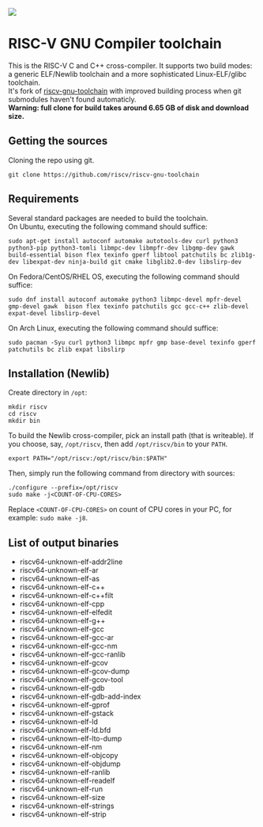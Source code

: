 ![](https://upload.wikimedia.org/wikipedia/commons/thumb/9/9a/RISC-V-logo.svg/2560px-RISC-V-logo.svg.png)
# RISC-V GNU Compiler toolchain
This is the RISC-V C and C++ cross-compiler. It supports two build modes: a generic ELF/Newlib toolchain and a more sophisticated Linux-ELF/glibc toolchain.\
It's fork of [riscv-gnu-toolchain](https://github.com/riscv-collab/riscv-gnu-toolchain) with improved building process when git submodules haven't found automaticly.\
**Warning: full clone for build takes around 6.65 GB of disk and download size.**
## Getting the sources
Cloning the repo using git.
```
git clone https://github.com/riscv/riscv-gnu-toolchain
```
## Requirements
Several standard packages are needed to build the toolchain.\
On Ubuntu, executing the following command should suffice:
```
sudo apt-get install autoconf automake autotools-dev curl python3 python3-pip python3-tomli libmpc-dev libmpfr-dev libgmp-dev gawk build-essential bison flex texinfo gperf libtool patchutils bc zlib1g-dev libexpat-dev ninja-build git cmake libglib2.0-dev libslirp-dev
```
On Fedora/CentOS/RHEL OS, executing the following command should suffice:
```
sudo dnf install autoconf automake python3 libmpc-devel mpfr-devel gmp-devel gawk  bison flex texinfo patchutils gcc gcc-c++ zlib-devel expat-devel libslirp-devel
```
On Arch Linux, executing the following command should suffice:
```
sudo pacman -Syu curl python3 libmpc mpfr gmp base-devel texinfo gperf patchutils bc zlib expat libslirp
```
## Installation (Newlib)
Create directory in `/opt`:
```
mkdir riscv
cd riscv
mkdir bin
```
To build the Newlib cross-compiler, pick an install path (that is writeable). If you choose, say, `/opt/riscv`, then add `/opt/riscv/bin` to your `PATH`. 
```
export PATH="/opt/riscv:/opt/riscv/bin:$PATH"
```
Then, simply run the following command from directory with sources:
```
./configure --prefix=/opt/riscv
sudo make -j<COUNT-OF-CPU-CORES>
```
Replace `<COUNT-OF-CPU-CORES>` on count of CPU cores in your PC, for example: `sudo make -j8`.
## List of output binaries
* riscv64-unknown-elf-addr2line
* riscv64-unknown-elf-ar
* riscv64-unknown-elf-as
* riscv64-unknown-elf-c++
* riscv64-unknown-elf-c++filt
* riscv64-unknown-elf-cpp
* riscv64-unknown-elf-elfedit
* riscv64-unknown-elf-g++
* riscv64-unknown-elf-gcc
* riscv64-unknown-elf-gcc-ar
* riscv64-unknown-elf-gcc-nm
* riscv64-unknown-elf-gcc-ranlib
* riscv64-unknown-elf-gcov
* riscv64-unknown-elf-gcov-dump
* riscv64-unknown-elf-gcov-tool
* riscv64-unknown-elf-gdb
* riscv64-unknown-elf-gdb-add-index
* riscv64-unknown-elf-gprof
* riscv64-unknown-elf-gstack
* riscv64-unknown-elf-ld
* riscv64-unknown-elf-ld.bfd
* riscv64-unknown-elf-lto-dump
* riscv64-unknown-elf-nm
* riscv64-unknown-elf-objcopy
* riscv64-unknown-elf-objdump
* riscv64-unknown-elf-ranlib
* riscv64-unknown-elf-readelf
* riscv64-unknown-elf-run
* riscv64-unknown-elf-size
* riscv64-unknown-elf-strings
* riscv64-unknown-elf-strip
